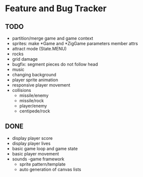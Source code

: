 # Feature and Bug Tracker

## TODO

- partition/merge game and game context
- sprites: make *Game and *ZigGame parameters member attrs
- attract mode (State.MENU)
- rocks
- grid damage
- bugfix: segment pieces do not follow head
- music
- changing background
- player sprite animation
- responsive player movement
- collisions
  - missile/enemy
  - missile/rock
  - player/enemy
  - centipede/rock

## DONE

- display player score
- display player lives
- basic game loop and game state
- basic player movement
- sounds
-game framework
  - sprite pattern/template
  - auto generation of canvas lists
  